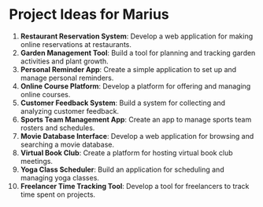 # Project Ideas for Marius


1. **Restaurant Reservation System**: Develop a web application for making online reservations at restaurants.
2. **Garden Management Tool**: Build a tool for planning and tracking garden activities and plant growth.
3. **Personal Reminder App**: Create a simple application to set up and manage personal reminders.
4. **Online Course Platform**: Develop a platform for offering and managing online courses.
5. **Customer Feedback System**: Build a system for collecting and analyzing customer feedback.
6. **Sports Team Management App**: Create an app to manage sports team rosters and schedules.
7. **Movie Database Interface**: Develop a web application for browsing and searching a movie database.
8. **Virtual Book Club**: Create a platform for hosting virtual book club meetings.
9. **Yoga Class Scheduler**: Build an application for scheduling and managing yoga classes.
10. **Freelancer Time Tracking Tool**: Develop a tool for freelancers to track time spent on projects.
